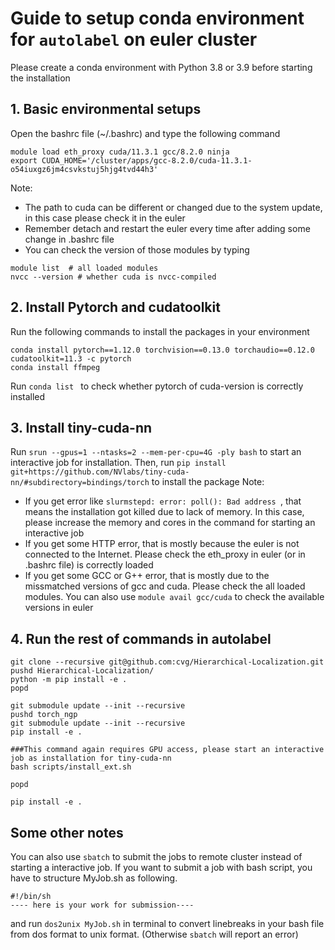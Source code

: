# Guide to setup conda environment for ```autolabel``` on euler cluster
Please create a conda environment with Python 3.8 or 3.9 before starting the installation

## 1. Basic environmental setups
Open the bashrc file (~/.bashrc) and type the following command
```
module load eth_proxy cuda/11.3.1 gcc/8.2.0 ninja
export CUDA_HOME='/cluster/apps/gcc-8.2.0/cuda-11.3.1-o54iuxgz6jm4csvkstuj5hjg4tvd44h3' 
```
Note: 
* The path to cuda can be different or changed due to the system update, in this case please check it in the euler
* Remember detach and restart the euler every time after adding some change in .bashrc file
* You can check the version of those modules by typing
```
module list  # all loaded modules
nvcc --version # whether cuda is nvcc-compiled
```

## 2. Install Pytorch and cudatoolkit
Run the following commands to install the packages in your environment
```
conda install pytorch==1.12.0 torchvision==0.13.0 torchaudio==0.12.0 cudatoolkit=11.3 -c pytorch
conda install ffmpeg
```
Run ```conda list ``` to check whether pytorch of cuda-version is correctly installed

## 3. Install tiny-cuda-nn
Run ```srun --gpus=1 --ntasks=2 --mem-per-cpu=4G -ply bash``` to start an interactive job for installation.
Then, run ```pip install git+https://github.com/NVlabs/tiny-cuda-nn/#subdirectory=bindings/torch``` to install the package
Note:
* If you get error like ```slurmstepd: error: poll(): Bad address ```, that means the installation got killed due to lack of memory. In this case, please increase the memory and cores in the command for starting an interactive job
* If you get some HTTP error, that is mostly because the euler is not connected to the Internet. Please check the eth_proxy in euler (or in .bashrc file) is correctly loaded
* If you get some GCC or G++ error, that is mostly due to the missmatched versions of gcc and cuda. Please check the all loaded modules. You can also use 
```module avail gcc/cuda``` to check the available versions in euler


## 4. Run the rest of commands in autolabel
```
git clone --recursive git@github.com:cvg/Hierarchical-Localization.git
pushd Hierarchical-Localization/
python -m pip install -e .
popd

git submodule update --init --recursive
pushd torch_ngp
git submodule update --init --recursive
pip install -e .

###This command again requires GPU access, please start an interactive job as installation for tiny-cuda-nn
bash scripts/install_ext.sh 

popd

pip install -e .
```

## Some other notes
You can also use ```sbatch``` to submit the jobs to remote cluster instead of starting a interactive job.
If you want to submit a job with bash script, you have to structure MyJob.sh as following.
```
#!/bin/sh
---- here is your work for submission----
```
and run ```dos2unix MyJob.sh``` in terminal to convert linebreaks in your bash file from dos format to unix format. (Otherwise ```sbatch``` will report an error)
